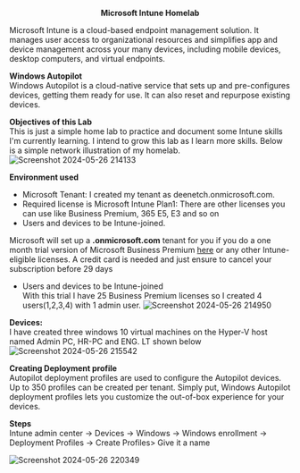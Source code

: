 <b><p align="center">Microsoft Intune Homelab</p></b>
Microsoft Intune is a cloud-based endpoint management solution. It manages user access to organizational resources and simplifies app and device management across your many devices, including mobile devices, desktop computers, and virtual endpoints.<br />

<b>Windows Autopilot</b><br />
Windows Autopilot is a cloud-native service that sets up and pre-configures devices, getting them ready for use. It can also reset and repurpose existing devices.

<b>Objectives of this Lab</b><br />
This is just a simple home lab to practice and document some Intune skills I'm currently learning. I intend to grow this lab as I learn more skills. Below is a simple network illustration of my homelab.
<br />
![Screenshot 2024-05-26 214133](https://github.com/stahir131/Microsoft-Intune-Home-lab/assets/64047385/85cd01d1-10e3-4337-97e4-40b9d70157f5)

<b>Environment used
</b><br />
- Microsoft Tenant: I created my tenant as deenetch.onmicrosoft.com.
- Required license is Microsoft Intune Plan1: There are other licenses you can use like Business Premium, 365 E5, E3 and so on
- Users and devices to be Intune-joined.<br />

Microsoft will set up a <b>.onmicrosoft.com</b> tenant for you if you do a one month trial version of Microsoft Business Premium [here](https://signup.microsoft.com/get-started/signup?products=53e11149-82f9-4bca-a7f2-8f72592e4f03&mproducts=CFQ7TTC0LCHC:0003&fmproducts=CFQ7TTC0LCHC:0003&culture=en-us&country=us&ali=1) or any other Intune-eligible licenses. A credit card is needed and just ensure to cancel your subscription before 29 days<br />
- Users and devices to be Intune-joined<br />
With this trial I have 25 Business Premium licenses so I created 4 users(1,2,3,4) with 1 admin user.
![Screenshot 2024-05-26 214950](https://github.com/stahir131/Microsoft-Intune-Home-lab/assets/64047385/be72310a-d912-4e56-aa72-4b2a7dfb8f5a)

<b>Devices:</b><br />I have created three windows 10 virtual machines on the Hyper-V host named
Admin PC, HR-PC and ENG. LT shown below<br />
![Screenshot 2024-05-26 215542](https://github.com/stahir131/Microsoft-Intune-Home-lab/assets/64047385/684ee9ef-2ee7-4076-8248-7f55a9c55de1)<br />


<b>Creating Deployment profile</b><br />
Autopilot deployment profiles are used to configure the Autopilot devices. Up to 350 profiles can be created per tenant. Simply put, Windows Autopilot deployment profiles lets you customize the out-of-box experience for your devices.

<b>Steps</b><br />
Intune admin center -> Devices -> Windows -> Windows enrollment -> Deployment Profiles -> Create Profiles> Give it a name

![Screenshot 2024-05-26 220349](https://github.com/stahir131/Microsoft-Intune-Home-lab/assets/64047385/d6ead02e-b6d1-473a-9c98-0f7c385652a1)

<b></b><br />
